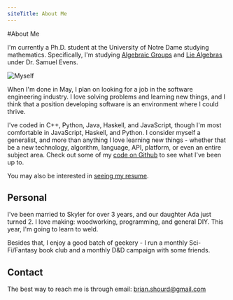 ```yaml
---
siteTitle: About Me
---
```

#About Me

I'm currently a Ph.D. student at the University of Notre Dame studying
mathematics. Specifically, I'm studying [Algebraic
Groups](http://en.wikipedia.org/wiki/Algebraic_group) and [Lie
Algebras](http://en.wikipedia.org/wiki/Lie_algebra) under Dr. Samuel Evens.

![Myself](/images/headshot2.png)

When I'm done in May, I plan on looking for a job in the software
engineering industry. I love solving problems and learning new things,
and I think that a position developing software is an environment where
I could thrive.

I've coded in C++, Python, Java, Haskell, and JavaScript, though I'm
most comfortable in JavaScript, Haskell, and Python. I consider myself a
generalist, and more than anything I love learning new things - whether
that be a new technology, algorithm, language, API, platform, or even an
entire subject area. Check out some of my [code on
Github](http://github.com/brianshourd) to see what I've been up to.

You may also be interested in [seeing my resume](/resume/).

## Personal

I've been married to Skyler for over 3 years, and our daughter Ada just
turned 2. I love making: woodworking, programming, and general DIY. This
year, I'm going to learn to weld.

Besides that, I enjoy a good batch of geekery - I run a monthly
Sci-Fi/Fantasy book club and a monthly D&D campaign with some friends.

## Contact

The best way to reach me is through email: brian.shourd@gmail.com

